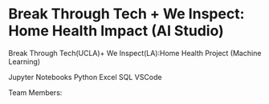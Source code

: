 # Break Through Tech + We Inspect: Home Health Impact (AI Studio)
Break Through Tech(UCLA)+ We Inspect(LA):Home Health Project (Machine Learning)

Jupyter Notebooks
Python
Excel
SQL
VSCode

Team Members: 
